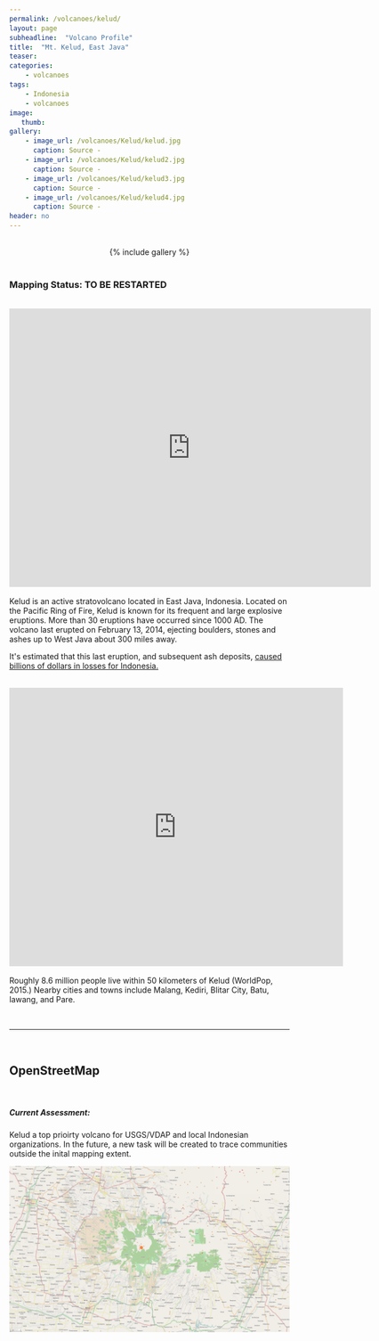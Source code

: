 ```yaml
---
permalink: /volcanoes/kelud/
layout: page
subheadline:  "Volcano Profile"
title:  "Mt. Kelud, East Java"
teaser: 
categories:
    - volcanoes
tags:
    - Indonesia
    - volcanoes
image:
   thumb:
gallery:
    - image_url: /volcanoes/Kelud/kelud.jpg
      caption: Source -
    - image_url: /volcanoes/Kelud/kelud2.jpg
      caption: Source -
    - image_url: /volcanoes/Kelud/kelud3.jpg
      caption: Source -
    - image_url: /volcanoes/Kelud/kelud4.jpg
      caption: Source -
header: no
---
```


<br />

<center>
{% include gallery %}
</center>

<br />

### Mapping Status: TO BE RESTARTED

<br />

<iframe width="650" height="500" src="http://www.youtube.com/embed/ZUU_DT2p1mk" frameborder="0"> </iframe>

<br />

Kelud is an active stratovolcano located in East Java, Indonesia. Located on the Pacific Ring of Fire, Kelud is known for its frequent and large explosive eruptions. More than 30 eruptions have occurred since 1000 AD. The volcano last erupted on February 13, 2014, ejecting boulders, stones and ashes up to West Java about 300 miles away.  

It's estimated that this last eruption, and subsequent ash deposits, [caused billions of dollars in losses for Indonesia.](http://www.thejakartapost.com/news/2014/02/17/kelud-causes-billions-losses.html)

<br />

<iframe src="https://player.vimeo.com/video/90615361" width="600" height="500" frameborder="0"></iframe> 

<br />

Roughly 8.6 million people live within 50 kilometers of Kelud (WorldPop, 2015.) Nearby cities and towns include Malang, Kediri, Blitar City, Batu, lawang, and Pare.

<br />

-----

<br />

## OpenStreetMap

<br />

##### Current Assessment:

Kelud a top prioirty volcano for USGS/VDAP and local Indonesian organizations. In the future, a new task will be created to trace communities outside the inital mapping extent.

![](/images/volcanoes/earlynov2015/kelud.png)